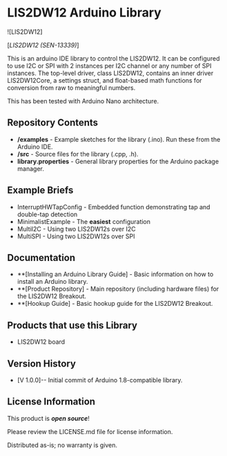 LIS2DW12 Arduino Library
========================

![LIS2DW12]

[*LIS2DW12 (SEN-13339)*]

This is an arduino IDE library to control the LIS2DW12.  It can be configured to use I2C or SPI with 2 instances per I2C channel or any number of SPI instances.  The top-level driver, class LIS2DW12, contains an inner driver LIS2DW12Core, a settings struct, and float-based math functions for conversion from raw to meaningful numbers.

This has been tested with Arduino Nano architecture.

Repository Contents
-------------------

* **/examples** - Example sketches for the library (.ino). Run these from the Arduino IDE. 
* **/src** - Source files for the library (.cpp, .h).
* **library.properties** - General library properties for the Arduino package manager. 

Example Briefs
--------------

* InterruptHWTapConfig - Embedded function demonstrating tap and double-tap detection
* MinimalistExample - The **easiest** configuration
* MultiI2C - Using two LIS2DW12s over I2C
* MultiSPI - Using two LIS2DW12s over SPI

Documentation
--------------

* **[Installing an Arduino Library Guide] - Basic information on how to install an Arduino library.
* **[Product Repository] - Main repository (including hardware files) for the LIS2DW12 Breakout.
* **[Hookup Guide] - Basic hookup guide for the LIS2DW12 Breakout.

Products that use this Library 
---------------------------------

* LIS2DW12 board

Version History
---------------

* [V 1.0.0]-- Initial commit of Arduino 1.8-compatible library.

License Information
-------------------

This product is _**open source**_! 

Please review the LICENSE.md file for license information. 

Distributed as-is; no warranty is given.


